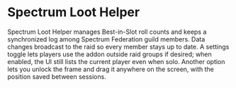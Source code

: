 # Spectrum Loot Helper

Spectrum Loot Helper manages Best-in-Slot roll counts and keeps a synchronized log
among Spectrum Federation guild members. Data changes broadcast to the raid so
every member stays up to date. A settings toggle lets players use the addon
outside raid groups if desired; when enabled, the UI still lists the current
player even when solo. Another option lets you unlock the frame and drag it
anywhere on the screen, with the position saved between sessions.
